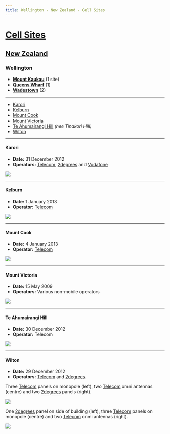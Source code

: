```yaml
---
title: Wellington - New Zealand - Cell Sites
---
```


# [Cell Sites](../../)

## [New Zealand](../)

### Wellington

* **[Mount Kaukau](mount-kaukau)** (1 site)
* **[Queens Wharf](queens-wharf)** (1)
* **[Wadestown](wadestown)** (2)

---

* [Karori](#karori)
* [Kelburn](#kelburn)
* [Mount Cook](#mount-cook)
* [Mount Victoria](#mount-victoria)
* [Te Ahumairangi Hill](#te-ahumairangi-hill) *(nee Tinakori Hill)*
* [Wilton](#wilton)

---

#### Karori

* **Date:** 31 December 2012
* **Operators:** [Telecom], [2degrees] and [Vodafone]

![](https://f001.backblazeb2.com/file/CellSites/NZ/WGN/20121231-155815.jpg)

---

#### Kelburn

* **Date:** 1 January 2013
* **Operator:** [Telecom]

![](https://f001.backblazeb2.com/file/CellSites/NZ/WGN/20130101-150029.jpg)

---

#### Mount Cook

* **Date:** 4 January 2013
* **Operator:** [Telecom]

![](https://f001.backblazeb2.com/file/CellSites/NZ/WGN/20130104-162228.jpg)

---

#### Mount Victoria

* **Date:** 15 May 2009
* **Operators:** Various non-mobile operators

![](https://f001.backblazeb2.com/file/CellSites/NZ/WGN/20090515-184629.jpg)

---

#### Te Ahumairangi Hill

* **Date:** 30 December 2012
* **Operator:** Telecom

![](https://f001.backblazeb2.com/file/CellSites/NZ/WGN/20121230-113939.jpg)

---

#### Wilton

* **Date:** 29 December 2012
* **Operators:** [Telecom] and [2degrees]

Three [Telecom] panels on monopole (left), two [Telecom] omni antennas (centre) and two [2degrees] panels (right).

![](https://f001.backblazeb2.com/file/CellSites/NZ/WGN/20121229-192302.jpg)

One [2degrees] panel on side of building (left), three [Telecom] panels on monopole (centre) and two [Telecom] onmi antennas (right).

![](https://f001.backblazeb2.com/file/CellSites/NZ/WGN/20121229-192314.jpg)

[2degrees]: https://en.wikipedia.org/wiki/2degrees
[Telecom]: https://en.wikipedia.org/wiki/Spark_New_Zealand
[Vodafone]: https://en.wikipedia.org/wiki/Vodafone_New_Zealand
